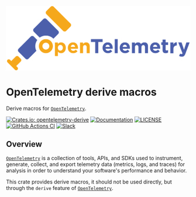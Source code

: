 ![OpenTelemetry — An observability framework for cloud-native software.][splash]

[splash]: https://raw.githubusercontent.com/open-telemetry/opentelemetry-rust/main/assets/logo-text.png

# OpenTelemetry derive macros

Derive macros for [`OpenTelemetry`].

[![Crates.io: opentelemetry-derive](https://img.shields.io/crates/v/opentelemetry-derive.svg)](https://crates.io/crates/opentelemetry-derive)
[![Documentation](https://docs.rs/opentelemetry-derive/badge.svg)](https://docs.rs/opentelemetry-derive)
[![LICENSE](https://img.shields.io/crates/l/opentelemetry-derive)](./LICENSE)
[![GitHub Actions CI](https://github.com/open-telemetry/opentelemetry-rust/workflows/CI/badge.svg)](https://github.com/open-telemetry/opentelemetry-rust/actions?query=workflow%3ACI+branch%3Amain)
[![Slack](https://img.shields.io/badge/slack-@cncf/otel/rust-brightgreen.svg?logo=slack)](https://cloud-native.slack.com/archives/C03GDP0H023)

## Overview

[`OpenTelemetry`] is a collection of tools, APIs, and SDKs used to instrument,
generate, collect, and export telemetry data (metrics, logs, and traces) for
analysis in order to understand your software's performance and behavior.

This crate provides derive macros, it should not be used directly,
but through the `derive` feature of [`OpenTelemetry`].

[`OpenTelemetry`]: https://crates.io/crates/opentelemetry
